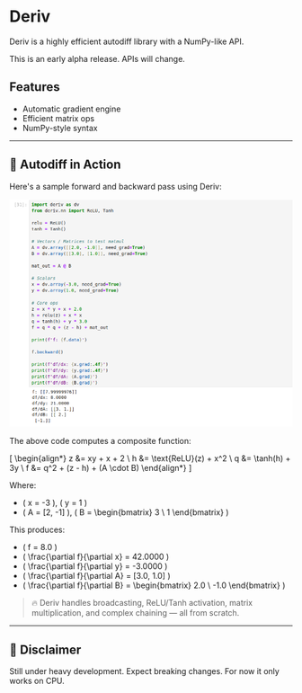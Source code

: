 # Deriv 

Deriv is a highly efficient autodiff library with a NumPy-like API.

This is an early alpha release. APIs will change.

## Features

- Automatic gradient engine
- Efficient matrix ops
- NumPy-style syntax

---

## 🧪 Autodiff in Action

Here's a sample forward and backward pass using Deriv:

![Deriv autodiff demo](assets/deriv_matmul.png)

The above code computes a composite function:

\[
\begin{align*}
z &= xy + x + 2 \\
h &= \text{ReLU}(z) + x^2 \\
q &= \tanh(h) + 3y \\
f &= q^2 + (z - h) + (A \cdot B)
\end{align*}
\]

Where:
- \( x = -3 \), \( y = 1 \)
- \( A = [2, -1] \), \( B = \begin{bmatrix} 3 \\ 1 \end{bmatrix} \)

This produces:
- \( f = 8.0 \)
- \( \frac{\partial f}{\partial x} = 42.0000 \)
- \( \frac{\partial f}{\partial y} = -3.0000 \)
- \( \frac{\partial f}{\partial A} = [3.0, 1.0] \)
- \( \frac{\partial f}{\partial B} = \begin{bmatrix} 2.0 \\ -1.0 \end{bmatrix} \)

> 🔥 Deriv handles broadcasting, ReLU/Tanh activation, matrix multiplication, and complex chaining — all from scratch.

---

## 🚧 Disclaimer

Still under heavy development. Expect breaking changes. For now it only works on CPU.
